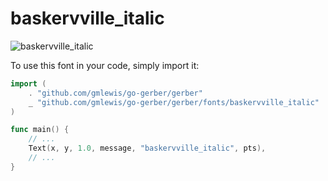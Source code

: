 # baskervville_italic

![baskervville_italic](baskervville_italic.png)

To use this font in your code, simply import it:

```go
import (
	. "github.com/gmlewis/go-gerber/gerber"
	_ "github.com/gmlewis/go-gerber/gerber/fonts/baskervville_italic"
)

func main() {
	// ...
	Text(x, y, 1.0, message, "baskervville_italic", pts),
	// ...
}
```
